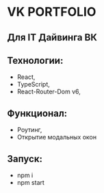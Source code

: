 # VK PORTFOLIO
## Для IT Дайвинга ВК
## Технологии:
- React,
- TypeScript,
- React-Router-Dom v6,
## Функционал:
 - Роутинг,
 - Открытие модальных окон
## Запуск:
- npm i
- npm start
